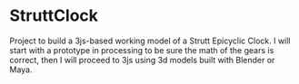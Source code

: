 # StruttClock

Project to build a 3js-based working model of a Strutt Epicyclic Clock. I will start with a prototype in processing to be sure the math of the gears is correct, then I will proceed to 3js using 3d models built with Blender or Maya.
